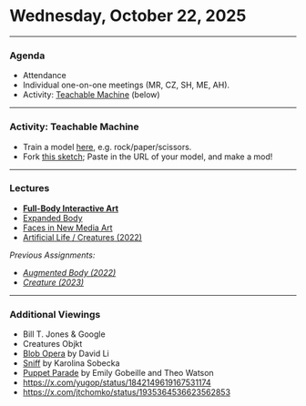 # Wednesday, October 22, 2025

---

### Agenda 

* Attendance
* Individual one-on-one meetings (MR, CZ, SH, ME, AH).
* Activity: [Teachable Machine](https://teachablemachine.withgoogle.com/) (below)

---

### Activity: Teachable Machine

* Train a model [here](https://teachablemachine.withgoogle.com/train/image), e.g. rock/paper/scissors.
* Fork [this sketch](https://openprocessing.org/sketch/2430277); Paste in the URL of your model, and make a mod!

---

### Lectures

* [**Full-Body Interactive Art**](https://golancourses.net/fall23/daily-notes/october/10-23/full-body-interactive-art/)
* [Expanded Body](https://github.com/golanlevin/lectures/tree/master/lecture_expanded_body)
* [Faces in New Media Art](https://golancourses.net/fall23/daily-notes/october/10-25/faces-in-new-media-art/)
* [Artificial Life / Creatures (2022)](https://courses.ideate.cmu.edu/60-212/s2022/index.html%3Fp=966.html)

*Previous Assignments:*

* [*Augmented Body (2022)*](https://courses.ideate.cmu.edu/60-212/s2022/index.html%3Fp=1530.html)
* [*Creature (2023)*](https://golancourses.net/fall23/deliverables/06-creature/)

---

### Additional Viewings

* Bill T. Jones & Google
* Creatures Objkt
* [Blob Opera](https://artsandculture.google.com/experiment/blob-opera/AAHWrq360NcGbw) by David Li
* [Sniff](https://vimeo.com/13791894) by Karolina Sobecka
* [Puppet Parade](https://vimeo.com/34824490) by Emily Gobeille and Theo Watson
* https://x.com/yugop/status/1842149619167531174
* https://x.com/jtchomko/status/1935364536623562853